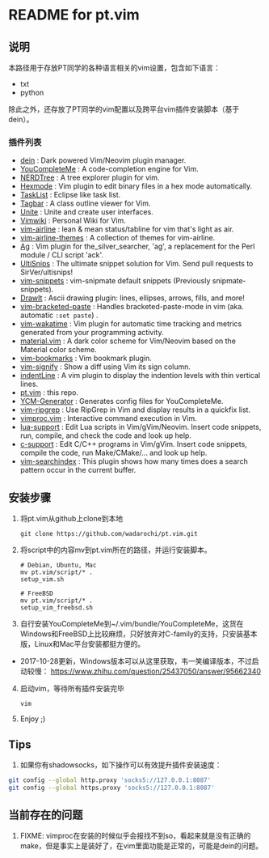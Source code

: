 # README for pt.vim

## 说明
本路径用于存放PT同学的各种语言相关的vim设置，包含如下语言：
* txt
* python

除此之外，还存放了PT同学的vim配置以及跨平台vim插件安装脚本（基于dein）。

### 插件列表
* [dein](https://github.com/Shougo/dein.vim) : Dark powered Vim/Neovim plugin manager.
* [YouCompleteMe](https://valloric.github.io/YouCompleteMe/) : A code-completion engine for Vim.
* [NERDTree](https://github.com/scrooloose/nerdtree) : A tree explorer plugin for vim.
* [Hexmode](https://github.com/fidian/hexmode) : Vim plugin to edit binary files in a hex mode automatically.
* [TaskList](https://github.com/vim-scripts/TaskList.vim) : Eclipse like task list.
* [Tagbar](https://majutsushi.github.io/tagbar/) : A class outline viewer for Vim.
* [Unite](https://github.com/Shougo/unite.vim) : Unite and create user interfaces.
* [Vimwiki](https://github.com/vimwiki/vimwiki) : Personal Wiki for Vim.
* [vim-airline](https://github.com/vim-airline/vim-airline) : lean & mean status/tabline for vim that's light as air.
* [vim-airline-themes](https://github.com/vim-airline/vim-airline-themes) : A collection of themes for vim-airline.
* [Ag](https://github.com/rking/ag.vim) : Vim plugin for the_silver_searcher, 'ag', a replacement for the Perl module / CLI script 'ack'.
* [UltiSnips](https://github.com/SirVer/ultisnips) : The ultimate snippet solution for Vim. Send pull requests to SirVer/ultisnips!
* [vim-snippets](https://github.com/honza/vim-snippets) : vim-snipmate default snippets (Previously snipmate-snippets).
* [DrawIt](https://github.com/vim-scripts/DrawIt) : Ascii drawing plugin: lines, ellipses, arrows, fills, and more!
* [vim-bracketed-paste](https://github.com/ConradIrwin/vim-bracketed-paste) : Handles bracketed-paste-mode in vim (aka. automatic `:set paste`) .
* [vim-wakatime](https://github.com/wakatime/vim-wakatime) : Vim plugin for automatic time tracking and metrics generated from your programming activity.
* [material.vim](https://github.com/kaicataldo/material.vim) : A dark color scheme for Vim/Neovim based on the Material color scheme.
* [vim-bookmarks](https://github.com/MattesGroeger/vim-bookmarks) : Vim bookmark plugin.
* [vim-signify](https://github.com/mhinz/vim-signify) : Show a diff using Vim its sign column.
* [indentLine](https://github.com/Yggdroot/indentLine) : A vim plugin to display the indention levels with thin vertical lines.
* [pt.vim](https://github.com/wadarochi/pt.vim) : this repo.
* [YCM-Generator](https://github.com/rdnetto/YCM-Generator) : Generates config files for YouCompleteMe.
* [vim-ripgrep](https://github.com/jremmen/vim-ripgrep) : Use RipGrep in Vim and display results in a quickfix list.
* [vimproc.vim](https://github.com/Shougo/vimproc.vim) : Interactive command execution in Vim.
* [lua-support](https://github.com/WolfgangMehner/lua-support) : Edit Lua scripts in Vim/gVim/Neovim. Insert code snippets, run, compile, and check the code and look up help.
* [c-support](https://github.com/WolfgangMehner/c-support) : Edit C/C++ programs in Vim/gVim. Insert code snippets, compile the code, run Make/CMake/... and look up help.
* [vim-searchindex](https://github.com/google/vim-searchindex) : This plugin shows how many times does a search pattern occur in the current buffer.

## 安装步骤
 1. 将pt.vim从github上clone到本地

        git clone https://github.com/wadarochi/pt.vim.git

 2. 将script中的内容mv到pt.vim所在的路径，并运行安装脚本。

        # Debian, Ubuntu, Mac
        mv pt.vim/script/* .
        setup_vim.sh

        # FreeBSD
        mv pt.vim/script/* .
        setup_vim_freebsd.sh

 3. 自行安装YouCompleteMe到~/.vim/bundle/YouCompleteMe，这货在Windows和FreeBSD上比较麻烦，只好放弃对C-family的支持，只安装基本版，Linux和Mac平台安装都挺方便的。
  * 2017-10-28更新，Windows版本可以从这里获取，韦一笑编译版本，不过启动较慢：
        https://www.zhihu.com/question/25437050/answer/95662340

 4. 启动vim，等待所有插件安装完毕

        vim

 5. Enjoy ;)

## Tips
 1. 如果你有shadowsocks，如下操作可以有效提升插件安装速度：

~~~bash
git config --global http.proxy 'socks5://127.0.0.1:8087'
git config --global https.proxy 'socks5://127.0.0.1:8087'
~~~

## 当前存在的问题
 1. FIXME: vimproc在安装的时候似乎会报找不到so，看起来就是没有正确的make，但是事实上是装好了，在vim里面功能是正常的，可能是dein的问题。
